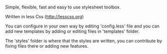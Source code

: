 Simple, flexible, fast and easy to use stylesheet toolbox. 

Written in less Css (http://lesscss.org)

You can configure in your own way by editing 'config.less' file and you can add new templates by adding or editing files 
in 'templates' folder.

The 'styles' folder is where that the styles are written, you can contribute by fixing
files there or adding new features.



